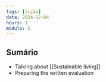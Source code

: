 ```yaml
---
tags: [lição]
data: 2024-12-04
hours: 1
modulo: 5
---
```


## Sumário
- Talking about [[Sustainable living]]
- Preparing the written evaluation
